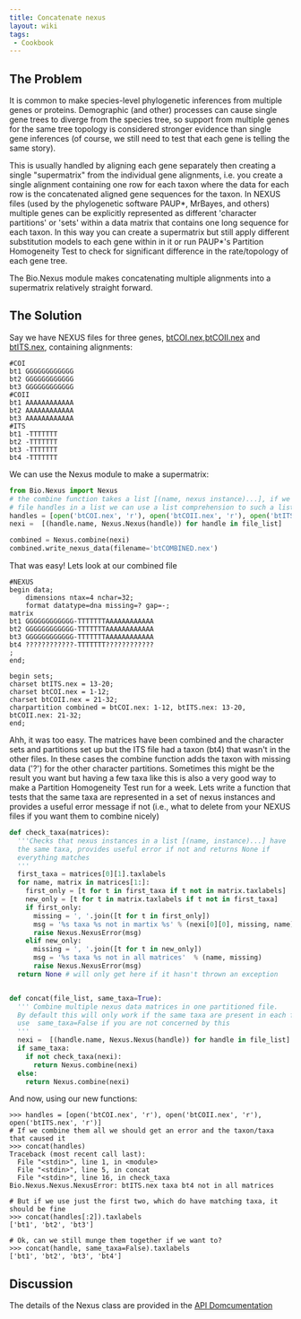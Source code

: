 ```yaml
---
title: Concatenate nexus
layout: wiki
tags:
 - Cookbook
---
```


The Problem
-----------

It is common to make species-level phylogenetic inferences from multiple
genes or proteins. Demographic (and other) processes can cause single
gene trees to diverge from the species tree, so support from multiple
genes for the same tree topology is considered stronger evidence than
single gene inferences (of course, we still need to test that each gene
is telling the same story).

This is usually handled by aligning each gene separately then creating a
single "supermatrix" from the individual gene alignments, i.e. you
create a single alignment containing one row for each taxon where the
data for each row is the concatenated aligned gene sequences for the
taxon. In NEXUS files (used by the phylogenetic software PAUP\*,
MrBayes, and others) multiple genes can be explicitly represented as
different 'character partitions' or 'sets' within a data matrix that
contains one long sequence for each taxon. In this way you can create a
supermatrix but still apply different substitution models to each gene
within in it or run PAUP\*'s Partition Homogeneity Test to check for
significant difference in the rate/topology of each gene tree.

The Bio.Nexus module makes concatenating multiple alignments into a
supermatrix relatively straight forward.

The Solution
------------

Say we have NEXUS files for three genes,
[btCOI.nex](http://atavism.webs.com/btCOI.nex),[btCOII.nex](http://atavism.webs.com/btCOII.nex)
and [btITS.nex](http://atavism.webs.com/btITS.nex), containing
alignments:

    #COI
    bt1 GGGGGGGGGGGG
    bt2 GGGGGGGGGGGG
    bt3 GGGGGGGGGGGG
    #COII
    bt1 AAAAAAAAAAAA
    bt2 AAAAAAAAAAAA
    bt3 AAAAAAAAAAAA
    #ITS
    bt1 -TTTTTTT
    bt2 -TTTTTTT
    bt3 -TTTTTTT
    bt4 -TTTTTTT

We can use the Nexus module to make a supermatrix:

``` python
from Bio.Nexus import Nexus
# the combine function takes a list [(name, nexus instance)...], if we provide the
# file handles in a list we can use a list comprehension to such a list easily
handles = [open('btCOI.nex', 'r'), open('btCOII.nex', 'r'), open('btITS.nex', 'r')]   
nexi =  [(handle.name, Nexus.Nexus(handle)) for handle in file_list]

combined = Nexus.combine(nexi)
combined.write_nexus_data(filename='btCOMBINED.nex')
```

That was easy! Lets look at our combined file

    #NEXUS
    begin data;
        dimensions ntax=4 nchar=32;
        format datatype=dna missing=? gap=-;
    matrix
    bt1 GGGGGGGGGGGG-TTTTTTTAAAAAAAAAAAA
    bt2 GGGGGGGGGGGG-TTTTTTTAAAAAAAAAAAA
    bt3 GGGGGGGGGGGG-TTTTTTTAAAAAAAAAAAA
    bt4 ????????????-TTTTTTT????????????
    ;
    end;

    begin sets;
    charset btITS.nex = 13-20;
    charset btCOI.nex = 1-12;
    charset btCOII.nex = 21-32;
    charpartition combined = btCOI.nex: 1-12, btITS.nex: 13-20, btCOII.nex: 21-32;
    end; 

Ahh, it was too easy. The matrices have been combined and the character
sets and partitions set up but the ITS file had a taxon (bt4) that
wasn't in the other files. In these cases the combine function adds the
taxon with missing data ('?') for the other character partitions.
Sometimes this might be the result you want but having a few taxa like
this is also a very good way to make a Partition Homogeneity Test run
for a week. Lets write a function that tests that the same taxa are
represented in a set of nexus instances and provides a useful error
message if not (i.e., what to delete from your NEXUS files if you want
them to combine nicely)

``` python
def check_taxa(matrices):  
  '''Checks that nexus instances in a list [(name, instance)...] have 
  the same taxa, provides useful error if not and returns None if
  everything matches
  '''
  first_taxa = matrices[0][1].taxlabels
  for name, matrix in matrices[1:]:
    first_only = [t for t in first_taxa if t not in matrix.taxlabels]
    new_only = [t for t in matrix.taxlabels if t not in first_taxa]
    if first_only:
      missing = ', '.join([t for t in first_only])
      msg = '%s taxa %s not in martix %s' % (nexi[0][0], missing, name)
      raise Nexus.NexusError(msg)
    elif new_only:
      missing = ', '.join([t for t in new_only])
      msg = '%s taxa %s not in all matrices'  % (name, missing)
      raise Nexus.NexusError(msg)
  return None # will only get here if it hasn't thrown an exception


def concat(file_list, same_taxa=True):
  ''' Combine multiple nexus data matrices in one partitioned file.
  By default this will only work if the same taxa are present in each file
  use  same_taxa=False if you are not concerned by this
  '''    
  nexi =  [(handle.name, Nexus.Nexus(handle)) for handle in file_list]
  if same_taxa:
    if not check_taxa(nexi): 
      return Nexus.combine(nexi)
  else:
    return Nexus.combine(nexi)
```

And now, using our new functions:


    >>> handles = [open('btCOI.nex', 'r'), open('btCOII.nex', 'r'), open('btITS.nex', 'r')]
    # If we combine them all we should get an error and the taxon/taxa that caused it
    >>> concat(handles)
    Traceback (most recent call last):
      File "<stdin>", line 1, in <module>
      File "<stdin>", line 5, in concat
      File "<stdin>", line 16, in check_taxa
    Bio.Nexus.Nexus.NexusError: btITS.nex taxa bt4 not in all matrices

    # But if we use just the first two, which do have matching taxa, it should be fine
    >>> concat(handles[:2]).taxlabels
    ['bt1', 'bt2', 'bt3']

    # Ok, can we still munge them together if we want to?
    >>> concat(handle, same_taxa=False).taxlabels
    ['bt1', 'bt2', 'bt3', 'bt4']

Discussion
----------

The details of the Nexus class are provided in the [API
Domcumentation](http://www.biopython.org/DIST/docs/api/Bio.Nexus.Nexus-pysrc.html)
